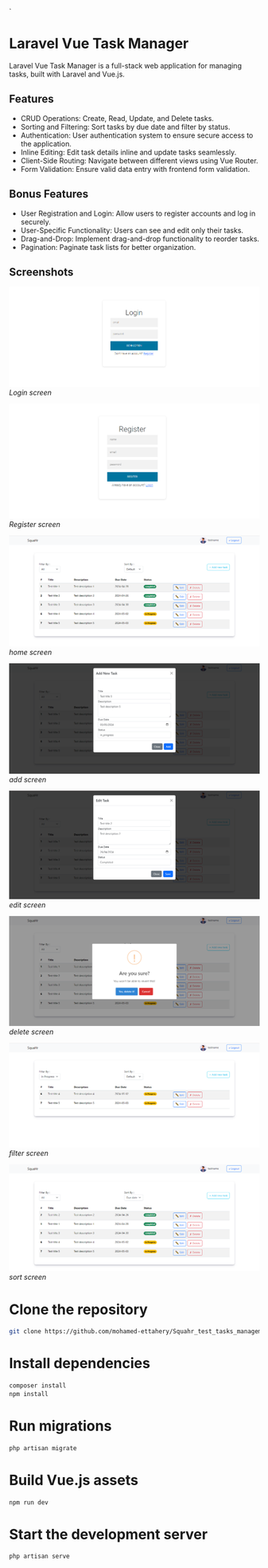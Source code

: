 `
# Laravel Vue Task Manager

Laravel Vue Task Manager is a full-stack web application for managing tasks, built with Laravel and Vue.js.

## Features

- CRUD Operations: Create, Read, Update, and Delete tasks.
- Sorting and Filtering: Sort tasks by due date and filter by status.
- Authentication: User authentication system to ensure secure access to the application.
- Inline Editing: Edit task details inline and update tasks seamlessly.
- Client-Side Routing: Navigate between different views using Vue Router.
- Form Validation: Ensure valid data entry with frontend form validation.

## Bonus Features

- User Registration and Login: Allow users to register accounts and log in securely.
- User-Specific Functionality: Users can see and edit only their tasks.
- Drag-and-Drop: Implement drag-and-drop functionality to reorder tasks.
- Pagination: Paginate task lists for better organization.

## Screenshots

![Login screen](/screens/login_screen.png)
*Login screen*

![Register screen](/screens/register_screen.png)
*Register screen*

![home screen](/screens/home_screen.png)
*home screen*

![add screen](/screens/add_screen.png)
*add screen*

![edit screen](/screens/edit_screen.png)
*edit screen*

![delete screen](/screens/delete_screen.png)
*delete screen*

![filter screen](/screens/filter_screen.png)
*filter screen*

![sort screen](/screens/sort_screen.png)
*sort screen*


# Clone the repository

```bash
git clone https://github.com/mohamed-ettahery/Squahr_test_tasks_management.git
```
# Install dependencies

```bash
composer install
npm install
```
# Run migrations

 ```bash
php artisan migrate
 ```

# Build Vue.js assets

 ```bash
npm run dev
 ```
# Start the development server

 ```bash
php artisan serve
 ```